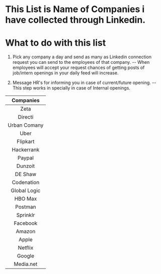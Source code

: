 # This List is Name of Companies i have collected through Linkedin.
       
# What to do with this list 
  1. Pick any company a day and send  as many as Linkedin connection request you can send to the employees of that company.
     -- When employees will accept your request chances of getting posts of job/intern openings in your daily feed will increase.
     
  2. Message HR's for informing you in case of current/future opening.
     -- This step works in specially in case of Internal openings.
          

| Companies |
|:----:|
|Zeta |
| Directi|
|Urban Comany |
|Uber |
|Flipkart |
| Hackerrank|
| Paypal|
|Dunzoit | 
| DE Shaw| 
|Codenation |
|Global Logic | 
|HBO Max|
|Postman|
|Sprinklr | 
|Facebook | 
|Amazon | 
|Apple |
|Netflix | 
| Google|
| Media.net|
